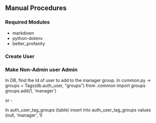 ## Manual Procedures
### Required Modules

- markdown
- python-dotenv
- better_profanity

### Create User
### Make Non-Admin user Admin

In DB, find the Id of user to add to the manager group.
In  common.py -> groups = Tags(db.auth_user, "groups")
from .common import groups
groups.add(1, 'manager')

or -

In auth_user_tag_groups (table)
insert into auth_user_tag_groups values (null, 'manager', 1)

